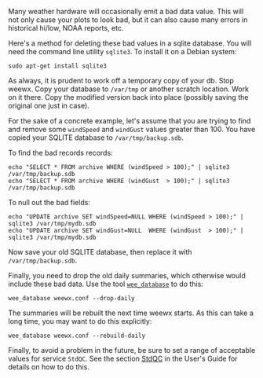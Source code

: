 Many weather hardware will occasionally emit a bad data value. This will not only cause your plots to look bad, but it can also cause many errors in historical hi/low, NOAA reports, etc.

Here's a method for deleting these bad values in a sqlite database. You will need the command line utility `sqlite3`. To install it on a Debian system:

    sudo apt-get install sqlite3

As always, it is prudent to work off a temporary copy of your db.  Stop weewx.  Copy your database to `/var/tmp` or another scratch location.  Work on it there.  Copy the modified version back into place (possibly saving the original one just in case).

For the sake of a concrete example, let's assume that you are trying to find and remove some `windSpeed` and `windGust` values greater than 100. You have copied your SQLITE database to `/var/tmp/backup.sdb`.

To find the bad records records:
~~~~~
echo "SELECT * FROM archive WHERE (windSpeed > 100);" | sqlite3 /var/tmp/backup.sdb
echo "SELECT * FROM archive WHERE (windGust  > 100);" | sqlite3 /var/tmp/backup.sdb
~~~~~

To null out the bad fields:
~~~~~
echo "UPDATE archive SET windSpeed=NULL WHERE (windSpeed > 100);" | sqlite3 /var/tmp/mydb.sdb
echo "UPDATE archive SET windGust=NULL  WHERE (windGust  > 100);" | sqlite3 /var/tmp/mydb.sdb
~~~~~

Now save your old SQLITE database, then replace it with `/var/tmp/backup.sdb`.

Finally, you need to drop the old daily summaries, which otherwise would include these bad data. Use the tool [`wee_database`](http://www.weewx.com/docs/utilities.htm#wee_database_utility) to do this:

    wee_database weewx.conf --drop-daily

The summaries will be rebuilt the next time weewx starts. As this can take a long time, you
may want to do this explicitly:

    wee_database weewx.conf --rebuild-daily

Finally, to avoid a problem in the future, be sure to set a range of acceptable values for service `StdQC`. See the section [StdQC](http://weewx.com/docs/usersguide.htm#StdQC) in the User's Guide for details on how to do this.
